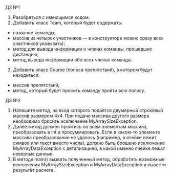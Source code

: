 ДЗ №1
1. Разобраться с имеющимся кодом.
2. Добавить класс Team, который будет содержать:
- название команды;
- массив из четырех участников — в конструкторе можно сразу всех участников
указывать);
- метод для вывода информации о членах команды, прошедших дистанцию;
- метод вывода информации обо всех членах команды.
3. Добавить класс Course (полоса препятствий), в котором будут находиться:
- массив препятствий;
- метод, который будет просить команду пройти всю полосу.

ДЗ №2
1. Напишите метод, на вход которого подаётся двумерный строковый массив размером 4х4. При подаче массива другого размера необходимо бросить исключение MyArraySizeException.
2. Далее метод должен пройтись по всем элементам массива, преобразовать в int и просуммировать. Если в каком-то элементе массива преобразование не удалось (например, в ячейке лежит символ или текст вместо числа), должно быть брошено исключение MyArrayDataException с детализацией, в какой именно ячейке лежат неверные данные.
3. В методе main() вызвать полученный метод, обработать возможные исключения MyArraySizeException и MyArrayDataException и вывести результат расчета.
